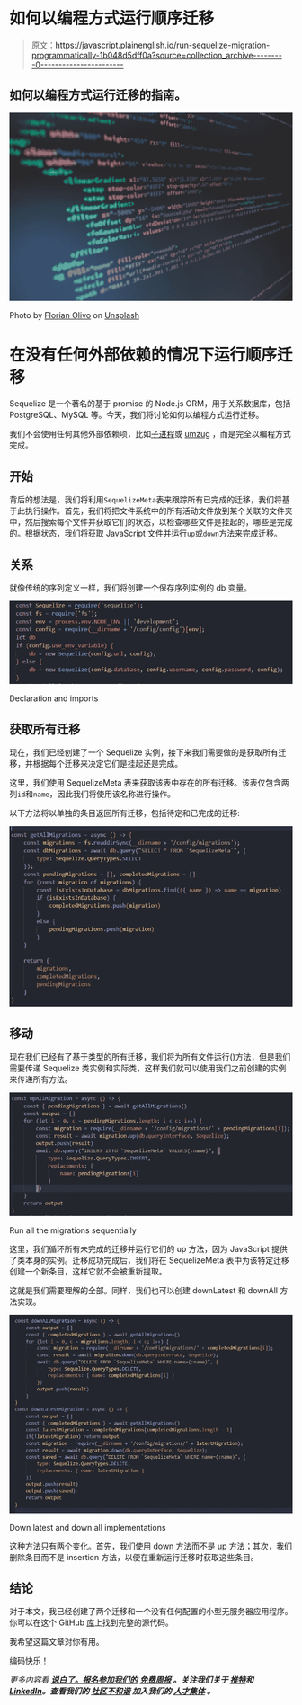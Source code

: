 # 如何以编程方式运行顺序迁移

> 原文：<https://javascript.plainenglish.io/run-sequelize-migration-programmatically-1b048d5dff0a?source=collection_archive---------0----------------------->

## 如何以编程方式运行迁移的指南。

![](img/598a3fde2b69904df37183832e26a6b2.png)

Photo by [Florian Olivo](https://unsplash.com/@florianolv?utm_source=medium&utm_medium=referral) on [Unsplash](https://unsplash.com?utm_source=medium&utm_medium=referral)

# 在没有任何外部依赖的情况下运行顺序迁移

Sequelize 是一个著名的基于 promise 的 Node.js ORM，用于关系数据库，包括 PostgreSQL、MySQL 等。今天，我们将讨论如何以编程方式运行迁移。

我们不会使用任何其他外部依赖项，比如[子进程](https://www.npmjs.com/package/childprocess)或 [umzug](https://www.npmjs.com/package/umzug) ，而是完全以编程方式完成。

## 开始

背后的想法是，我们将利用`SequelizeMeta`表来跟踪所有已完成的迁移，我们将基于此执行操作。首先，我们将把文件系统中的所有活动文件放到某个关联的文件夹中，然后搜索每个文件并获取它们的状态，以检查哪些文件是挂起的，哪些是完成的。根据状态，我们将获取 JavaScript 文件并运行`up`或`down`方法来完成迁移。

## 关系

就像传统的序列定义一样，我们将创建一个保存序列实例的 db 变量。

![](img/825d73fc23ad6271352120d89910f21d.png)

Declaration and imports

## 获取所有迁移

现在，我们已经创建了一个 Sequelize 实例，接下来我们需要做的是获取所有迁移，并根据每个迁移来决定它们是挂起还是完成。

这里，我们使用 SequelizeMeta 表来获取该表中存在的所有迁移。该表仅包含两列`id`和`name`，因此我们将使用该名称进行操作。

以下方法将以单独的条目返回所有迁移，包括待定和已完成的迁移:

![](img/b01c0a34faf2559c934aa2f382d6ae9e.png)

## 移动

现在我们已经有了基于类型的所有迁移，我们将为所有文件运行()方法，但是我们需要传递 Sequelize 类实例和实际类，这样我们就可以使用我们之前创建的实例来传递所有方法。

![](img/6e947edc3e58fd1e89fa00f15ae8ea66.png)

Run all the migrations sequentially

这里，我们循环所有未完成的迁移并运行它们的 up 方法，因为 JavaScript 提供了类本身的实例。迁移成功完成后，我们将在 SequelizeMeta 表中为该特定迁移创建一个新条目，这样它就不会被重新提取。

这就是我们需要理解的全部。同样，我们也可以创建 downLatest 和 downAll 方法实现。

![](img/03c66678fef15191ec3d46acd97ba748.png)

Down latest and down all implementations

这种方法只有两个变化。首先，我们使用 down 方法而不是 up 方法；其次，我们删除条目而不是 insertion 方法，以便在重新运行迁移时获取这些条目。

## 结论

对于本文，我已经创建了两个迁移和一个没有任何配置的小型无服务器应用程序。你可以在这个 GitHub [库](https://github.com/Piyush-Use-Personal/sequelize-programtic-migrations)上找到完整的源代码。

我希望这篇文章对你有用。

编码快乐！

*更多内容看* [***说白了。报名参加我们的***](https://plainenglish.io/) **[***免费周报***](http://newsletter.plainenglish.io/) *。关注我们关于* [***推特***](https://twitter.com/inPlainEngHQ)**和*[***LinkedIn***](https://www.linkedin.com/company/inplainenglish/)*。查看我们的* [***社区不和谐***](https://discord.gg/GtDtUAvyhW) *加入我们的* [***人才集体***](https://inplainenglish.pallet.com/talent/welcome) *。****